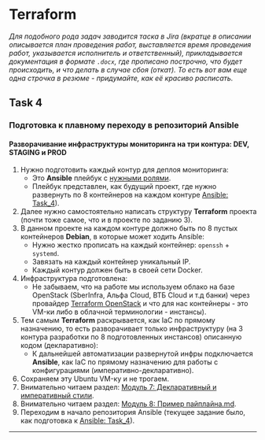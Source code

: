 # Terraform

_Для подобного рода задач заводится таска в Jira (вкратце в описании описывается план проведения работ, выставляется время проведения работ, указывается исполнитель и ответственный), прикладывается документация в формате `.docx`, где прописано построчно, что будет происходить, и что делать в случае сбоя (откат). То есть вот вам еще одна строчка в резюме - придумайте, как её красиво расписать._

## **Task 4**

### Подготовка к плавному переходу в репозиторий Ansible

#### Разворачивание инфраструктуры мониторинга на три контура: DEV, STAGING и PROD

1. Нужно подготовить каждый контур для деплоя мониторинга:
    - Это **Ansible** плейбук с [нужными ролями](https://github.com/lamjob1993/ansible-monitoring/blob/main/ansible/tasks/monitoring_project/playbook.yml).
    - Плейбук представлен, как будущий проект, где нужно развернуть по 8 контейнеров на каждом контуре [Ansible: Task_4](https://github.com/lamjob1993/ansible-monitoring/blob/main/ansible/tasks/task_4.md)).
2. Далее нужно самостоятельно написать структуру **Terraform** проекта (почти тоже самое, что и в проекте по заданию 3).
3. В данном проекте на каждом контуре должно быть по 8 пустых контейнеров **Debian**, в которые может ходить Ansible:
    - Нужно жестко прописать на каждый контейнер: `openssh` + `systemd`.
    - Завязать на каждый контейнер уникальный IP.
    - Каждый контур должен быть в своей сети Docker.
4. Инфраструктура подготовлена:
    - Не забываем, что на работе мы используем облако на базе OpenStack (SberInfra, Альфа Cloud, ВТБ Cloud и т.д банки) через провайдер [Terraform OpenStack](https://registry.terraform.io/providers/terraform-provider-openstack/openstack/latest) и что для нас контейнеры - это VM-ки либо в облачной терминологии - инстансы).
5. Тем самым **Terraform** раскрывается, как IaC по прямому назначению, то есть разворачивает только инфраструктуру (на 3 контура разработки по 8 подготовленных инстансов) описанную кодом (декларативно):
    - К дальнейшей автоматизации развернутой инфры подключается **Ansible**, как IaC по прямому назначению для работы с конфигурациями (императивно-декларативно). 
5. Сохраняем эту Ubuntu VM-ку и не трогаем.
6. Внимательно читаем раздел: [Модуль 7: Декларативный и императивный стили](https://github.com/lamjob1993/terraform-monitoring/blob/main/terraform/beggining/%D0%9C%D0%BE%D0%B4%D1%83%D0%BB%D1%8C%208%3A%20%D0%9F%D1%80%D0%B8%D0%BC%D0%B5%D1%80%20%D0%BF%D0%B0%D0%B9%D0%BF%D0%BB%D0%B0%D0%B9%D0%BD%D0%B0.md).
7. Внимательно читаем раздел: [Модуль 8: Пример пайплайна.md](https://github.com/lamjob1993/terraform-monitoring/blob/main/terraform/beggining/%D0%9C%D0%BE%D0%B4%D1%83%D0%BB%D1%8C%208%3A%20%D0%9F%D0%B0%D0%B9%D0%BF%D0%BB%D0%B0%D0%B9%D0%BD.md).
6. Переходим в начало репозитория Ansible (текущее задание было, как подготовка к [Ansible: Task_4](https://github.com/lamjob1993/ansible-monitoring/blob/main/ansible/tasks/task_4.md)).

---
